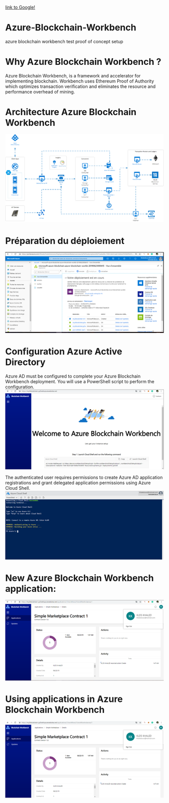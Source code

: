  [link to Google!](http://google.com)
# Azure-Blockchain-Workbench
azure blockchain workbench test proof of concept setup
# Why  Azure Blockchain Workbench ?
Azure Blockchain Workbench, is a framework and accelerator for implementing blockchain. Workbench uses Ethereum Proof of Authority which optimizes transaction verification and eliminates the resource and performance overhead of mining.

# Architecture Azure Blockchain Workbench
![Screenshot](kArchitecture.png)
# Préparation du déploiement
![Screenshot](DeploymentProg.PNG)

# Configuration Azure Active Directory 
Azure AD must be configured to complete your Azure Blockchain Workbench deployment. You will use a PowerShell script to perform the configuration.
![Screenshot](ADConfig.PNG)

The authenticated user requires permissions to create Azure AD application registrations and grant delegated application permissions
using Azure Cloud Shell.
![Screenshot](AzureCloudShell.PNG)
# New Azure Blockchain Workbench application:
![Screenshot](06.PNG)
# Using applications in Azure Blockchain Workbench
![Screenshot](newAPPs.PNG)
